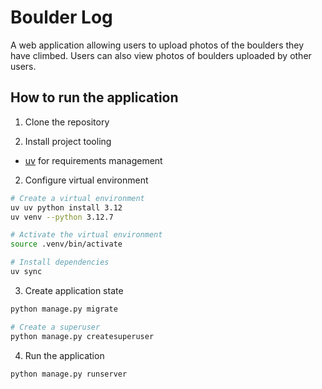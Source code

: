 # Boulder Log

A web application allowing users to upload photos of the boulders they have climbed. Users can also view photos of boulders uploaded by other users.

## How to run the application

1. Clone the repository

2. Install project tooling
 - [uv](https://arc.net/l/quote/mbjdcymf) for requirements management

2. Configure virtual environment
```bash
# Create a virtual environment
uv uv python install 3.12
uv venv --python 3.12.7

# Activate the virtual environment
source .venv/bin/activate

# Install dependencies
uv sync
```

3. Create application state
```bash
python manage.py migrate

# Create a superuser
python manage.py createsuperuser

```

4. Run the application
```bash
python manage.py runserver
```
